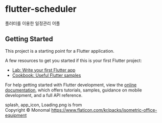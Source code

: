 ﻿# flutter-scheduler
플러터를 이용한 일정관리 어플

## Getting Started

This project is a starting point for a Flutter application.

A few resources to get you started if this is your first Flutter project:

- [Lab: Write your first Flutter app](https://docs.flutter.dev/get-started/codelab)
- [Cookbook: Useful Flutter samples](https://docs.flutter.dev/cookbook)

For help getting started with Flutter development, view the
[online documentation](https://docs.flutter.dev/), which offers tutorials,
samples, guidance on mobile development, and a full API reference.
  

splash, app_icon, Loading.png is from    
Copyright © Monomal https://www.flaticon.com/kr/packs/isometric-office-equipment
```

